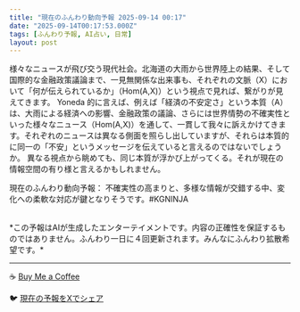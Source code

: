 ```yaml
---
title: "現在のふんわり動向予報 2025-09-14 00:17"
date: "2025-09-14T00:17:53.000Z"
tags: [ふんわり予報, AI占い, 日常]
layout: post
---
```


様々なニュースが飛び交う現代社会。北海道の大雨から世界陸上の結果、そして国際的な金融政策議論まで、一見無関係な出来事も、それぞれの文脈（X）において「何が伝えられているか」（Hom(A,X)）という視点で見れば、繋がりが見えてきます。  Yoneda 的に言えば、例えば「経済の不安定さ」という本質（A）は、大雨による経済への影響、金融政策の議論、さらには世界情勢の不確実性といった様々なニュース（Hom(A,X)）を通して、一貫して我々に訴えかけてきます。それぞれのニュースは異なる側面を照らし出していますが、それらは本質的に同一の「不安」というメッセージを伝えていると言えるのではないでしょうか。  異なる視点から眺めても、同じ本質が浮かび上がってくる。それが現在の情報空間の有り様と言えるかもしれません。


現在のふんわり動向予報：
不確実性の高まりと、多様な情報が交錯する中、変化への柔軟な対応が鍵となりそうです。#KGNINJA

<br>
*この予報はAIが生成したエンターテイメントです。内容の正確性を保証するものではありません。ふんわり一日に４回更新されます。みんなにふんわり拡散希望です。*

---
☕️ [Buy Me a Coffee](https://www.buymeacoffee.com/kgninja)

🐦 [現在の予報をXでシェア](https://twitter.com/intent/tweet?text=%E7%8F%BE%E5%9C%A8%E3%81%AE%E3%81%B5%E3%82%93%E3%82%8F%E3%82%8A%E4%BA%88%E5%A0%B1%3A%20%E3%80%8C%E6%A7%98%E3%80%85%E3%81%AA%E3%83%8B%E3%83%A5%E3%83%BC%E3%82%B9%E3%81%8C%E9%A3%9B%E3%81%B3%E4%BA%A4%E3%81%86%E7%8F%BE%E4%BB%A3%E7%A4%BE%E4%BC%9A%E3%80%82%E3%80%8D%23KGNINJA%20%E7%B6%9A%E3%81%8D%E3%81%AF%E3%83%96%E3%83%AD%E3%82%B0%E3%81%A7%EF%BC%81%F0%9F%91%87&url=https%3A%2F%2Fkg-ninja.github.io%2FFunwariyoso%2F)
